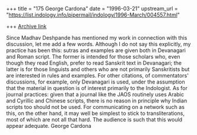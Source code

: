 +++
title = "175 George Cardona"
date = "1996-03-21"
upstream_url = "https://list.indology.info/pipermail/indology/1996-March/004557.html"

+++
[Archive link](https://list.indology.info/pipermail/indology/1996-March/004557.html)

Since Madhav Deshpande has mentioned my work in connection with this
discussion, let me add a few words.  Although I do not say this explicitly, my
practice has been this: sutras and examples are given both in Devanagari and
Roman script.  The former is intended for those scholars who, even though they
read English, prefer to read Sanskrit text in Devanagari; the latter is for
those linguists and others who are not primarily Sanskritists but are
interested in rules and examples.  For other citations, of commentators'
discussions, for example, only   Devanagari is used, under the assumption that the
material in question is of interest primarily to the Indologist.  As for
journal practices: given that a journal like the JAOS routinely uses Arabic and
Cyrillic and Chinese scripts, there is no reason in principle why Indian
scripts too should not be used.  For communicating on a network such as this,
on the other hand, it may well be simplest to stick to transliterations, most
of which are not all that hard.  The audience is such that this would appear
adequate.  George Cardona








